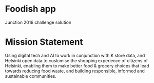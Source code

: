 # Foodish app

Junction 2019 challenge solution

# Mission Statement

Using digital tech and AI to work in conjunction with K store data, and Helsinki open data to customise the shopping experience of citizens of Helsinki, enabling them to make better food & grocery choices that lead towards reducing food waste, and building responsible, informed and sustainable communities.
